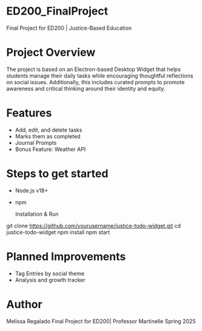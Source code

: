 # ED200_FinalProject
Final Project for ED200 | Justice-Based Education


# Project Overview 
The project is based on an Electron-based Desktop Widget that helps students manage their daily tasks while encouraging thoughtful reflections on social issues. Additionally, this includes curated prompts to promote awareness and critical thinking around their identity and equity. 

# Features 
- Add, edit, and delete tasks
- Marks them as completed
- Journal Prompts
- Bonus Feature: Weather API


# Steps to get started 

- Node.js v18+
- npm

  Installation & Run

git clone https://github.com/yourusername/justice-todo-widget.git
cd justice-todo-widget
npm install
npm start



# Planned Improvements 
- Tag Entries by social theme
- Analysis and growth tracker

# Author 
Melissa Regalado 
Final Project for ED200| Professor Martinelle
Spring 2025
  





